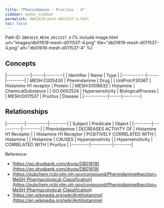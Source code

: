 ```yaml
---
title: "Phenindamine - Pruritus - 4"
sidebar: mydoc_sidebar
permalink: db01619-mesh-d011537-4.html
toc: false 
---
```



Path ID: `DB01619_MESH_D011537_4`
{% include image.html url="images/db01619-mesh-d011537-4.png" file="db01619-mesh-d011537-4.png" alt="db01619-mesh-d011537-4" %}

## Concepts

|------------|------|---------|
| Identifier | Name | Type    |
|------------|------|---------|
| MESH:C005430 | Phenindamine | Drug |
| UniProt:P35367 | Histamine H1 receptor | Protein |
| MESH:D006632 | Histamine | ChemicalSubstance |
| GO:0002524 | Hypersensitivity | BiologicalProcess |
| MESH:D011537 | Pruritus | Disease |
|------------|------|---------|

## Relationships

|---------|-----------|---------|
| Subject | Predicate | Object  |
|---------|-----------|---------|
| Phenindamine | DECREASES ACTIVITY OF | Histamine H1 Receptor |
| Histamine H1 Receptor | POSITIVELY CORRELATED WITH | Histamine |
| Histamine | CAUSES | Hypersensitivity |
| Hypersensitivity | CORRELATED WITH | Pruritus |
|---------|-----------|---------|

Reference: 
  - [https://go.drugbank.com/drugs/DB01619](https://go.drugbank.com/drugs/DB01619)
  - [https://pubchem.ncbi.nlm.nih.gov/compound/Phenindamine#section=MeSH-Pharmacological-Classification](https://pubchem.ncbi.nlm.nih.gov/compound/Phenindamine#section=MeSH-Pharmacological-Classification)
  - [https://en.wikipedia.org/wiki/Antihistamine](https://en.wikipedia.org/wiki/Antihistamine)

